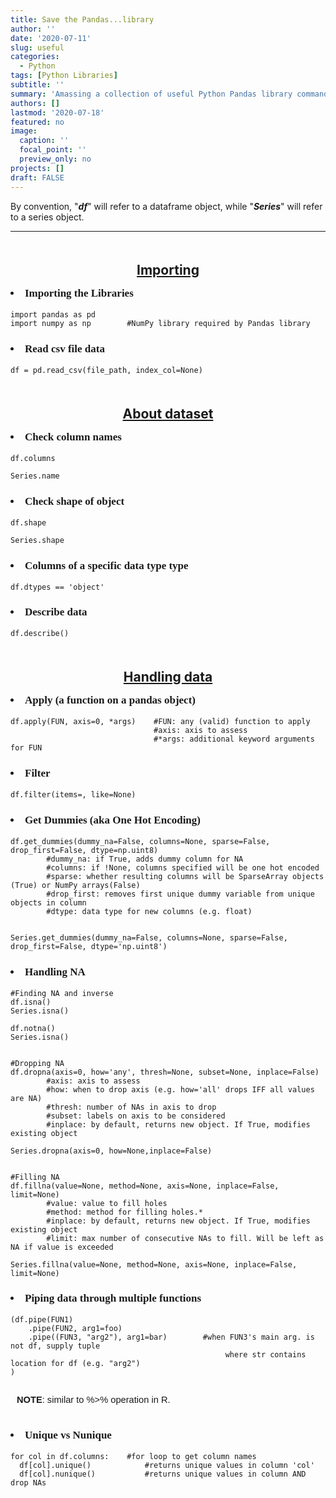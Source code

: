 ```yaml
---
title: Save the Pandas...library
author: ''
date: '2020-07-11'
slug: useful
categories:
  - Python
tags: [Python Libraries]
subtitle: ''
summary: 'Amassing a collection of useful Python Pandas library commands!'
authors: []
lastmod: '2020-07-18'
featured: no
image:
  caption: ''
  focal_point: ''
  preview_only: no
projects: []
draft: FALSE
---
```

<style>

.bod{
  font-family: Arial;
  font-size: 11pt;
  display: inline-block;
  margin-left: 10px;
}

h2{
  text-decoration: underline;
  line-height: 5pt;
  text-align: center;
  padding-top: 30px;
}
h3{ 
  display: list-item;
  list-style-type: disc;
  list-style-position: inside;
  font-size:17px;
  font-family:"Cambria";
}
</style>

By convention, "***df***" will refer to a dataframe object, while "***Series***" will refer to a series object.

---

## Importing

### Importing the Libraries

```
import pandas as pd
import numpy as np        #NumPy library required by Pandas library
```

### Read csv file data

```
df = pd.read_csv(file_path, index_col=None)
```

## About dataset

### Check column names

```
df.columns

Series.name
```

### Check shape of object

```
df.shape

Series.shape
```

### Columns of a specific data type type

```
df.dtypes == 'object'
```

### Describe data

```
df.describe()
```



<!-- ### -->

<!-- ``` -->

<!-- ``` -->

<!-- <br> -->

## Handling data

### Apply (a function on a pandas object)

```
df.apply(FUN, axis=0, *args)    #FUN: any (valid) function to apply
                                #axis: axis to assess
                                #*args: additional keyword arguments for FUN
```

### Filter

```
df.filter(items=, like=None)
```

### Get Dummies    (aka One Hot Encoding)

```
df.get_dummies(dummy_na=False, columns=None, sparse=False, drop_first=False, dtype=np.uint8)
        #dummy_na: if True, adds dummy column for NA
        #columns: if !None, columns specified will be one hot encoded
        #sparse: whether resulting columns will be SparseArray objects (True) or NumPy arrays(False) 
        #drop_first: removes first unique dummy variable from unique objects in column
        #dtype: data type for new columns (e.g. float)


Series.get_dummies(dummy_na=False, columns=None, sparse=False, drop_first=False, dtype='np.uint8')
```

### Handling NA

```
#Finding NA and inverse
df.isna()
Series.isna()

df.notna()
Series.isna()


#Dropping NA
df.dropna(axis=0, how='any', thresh=None, subset=None, inplace=False)
        #axis: axis to assess
        #how: when to drop axis (e.g. how='all' drops IFF all values are NA)
        #thresh: number of NAs in axis to drop
        #subset: labels on axis to be considered
        #inplace: by default, returns new object. If True, modifies existing object
        
Series.dropna(axis=0, how=None,inplace=False)


#Filling NA
df.fillna(value=None, method=None, axis=None, inplace=False, limit=None)
        #value: value to fill holes
        #method: method for filling holes.*
        #inplace: by default, returns new object. If True, modifies existing object
        #limit: max number of consecutive NAs to fill. Will be left as NA if value is exceeded

Series.fillna(value=None, method=None, axis=None, inplace=False, limit=None)
```

### Piping data through multiple functions

```
(df.pipe(FUN1)
    .pipe(FUN2, arg1=foo)                  
    .pipe((FUN3, "arg2"), arg1=bar)        #when FUN3's main arg. is not df, supply tuple
                                                where str contains location for df (e.g. "arg2")
)
```

<p class='bod'> <b>NOTE</b>: similar to %>% operation in R. </p>

### Unique vs Nunique

```
for col in df.columns:    #for loop to get column names
  df[col].unique()            #returns unique values in column 'col'
  df[col].nunique()           #returns unique values in column AND drop NAs
```


<!-- ###  -->

<!-- ``` -->

<!-- ``` -->
